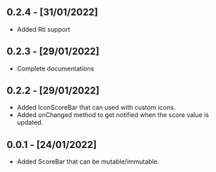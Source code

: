 ## 0.2.4 - [31/01/2022]

* Added Rtl support

## 0.2.3 - [29/01/2022]

* Complete documentations

## 0.2.2 - [29/01/2022]

* Added IconScoreBar that can used with custom icons.
* Added onChanged method to get notified when the score value is updated.

## 0.0.1 - [24/01/2022]

* Added ScoreBar that can be mutable/immutable.
